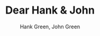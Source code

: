 ---
title: Dear Hank & John
author: Hank Green, John Green
img: https://media.wnyc.org/i/200/200/l/85/2018/10/dear-hank-and-john-logo_1400.png
link: https://www.wnycstudios.org/podcasts/dear-hank-john
---